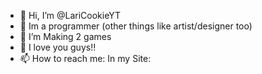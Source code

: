 - 👋 Hi, I’m @LariCookieYT
- 👀 Im a programmer (other things like artist/designer too)
- 🌱 I’m Making 2 games 
- 💞️ I love you guys!!
- 📫 How to reach me: In my Site:

<!---
LariCookieYT/LariCookieYT is a ✨ special ✨ repository because its `README.md` (this file) appears on your GitHub profile.
You can click the Preview link to take a look at your changes.
--->
